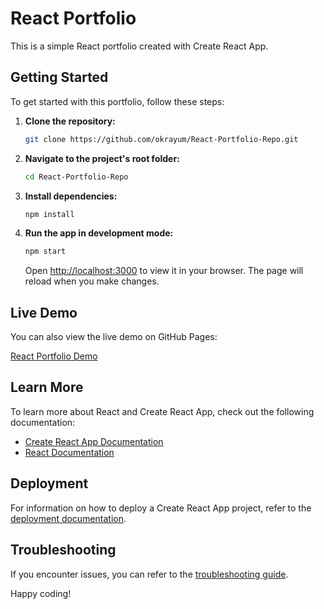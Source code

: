 # React Portfolio

This is a simple React portfolio created with Create React App.

## Getting Started

To get started with this portfolio, follow these steps:

1. **Clone the repository:**

    ```bash
    git clone https://github.com/okrayum/React-Portfolio-Repo.git
    ```

2. **Navigate to the project's root folder:**

    ```bash
    cd React-Portfolio-Repo
    ```

3. **Install dependencies:**

    ```bash
    npm install
    ```

4. **Run the app in development mode:**

    ```bash
    npm start
    ```

   Open [http://localhost:3000](http://localhost:3000) to view it in your browser. The page will reload when you make changes.

## Live Demo

You can also view the live demo on GitHub Pages:

[React Portfolio Demo](https://okrayum.github.io/React-Portfolio-Repo)

## Learn More

To learn more about React and Create React App, check out the following documentation:

- [Create React App Documentation](https://facebook.github.io/create-react-app/docs/getting-started)
- [React Documentation](https://reactjs.org/)

## Deployment

For information on how to deploy a Create React App project, refer to the [deployment documentation](https://facebook.github.io/create-react-app/docs/deployment).

## Troubleshooting

If you encounter issues, you can refer to the [troubleshooting guide](https://facebook.github.io/create-react-app/docs/troubleshooting#npm-run-build-fails-to-minify).

Happy coding!
